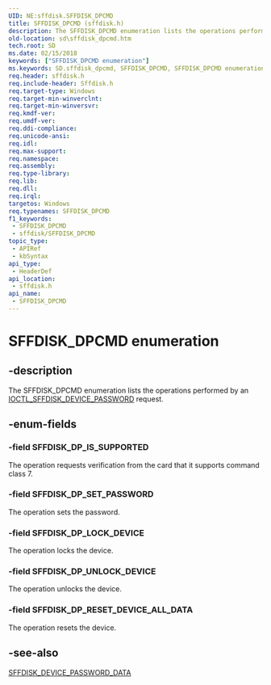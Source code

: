 ```yaml
---
UID: NE:sffdisk.SFFDISK_DPCMD
title: SFFDISK_DPCMD (sffdisk.h)
description: The SFFDISK_DPCMD enumeration lists the operations performed by an IOCTL_SFFDISK_DEVICE_PASSWORD request.
old-location: sd\sffdisk_dpcmd.htm
tech.root: SD
ms.date: 02/15/2018
keywords: ["SFFDISK_DPCMD enumeration"]
ms.keywords: SD.sffdisk_dpcmd, SFFDISK_DPCMD, SFFDISK_DPCMD enumeration [Buses], SFFDISK_DP_IS_SUPPORTED, SFFDISK_DP_LOCK_DEVICE, SFFDISK_DP_RESET_DEVICE_ALL_DATA, SFFDISK_DP_SET_PASSWORD, SFFDISK_DP_UNLOCK_DEVICE, sd-structs_794e7b1e-49e0-4385-ab34-235f00e1a7b2.xml, sffdisk/SFFDISK_DPCMD, sffdisk/SFFDISK_DP_IS_SUPPORTED, sffdisk/SFFDISK_DP_LOCK_DEVICE, sffdisk/SFFDISK_DP_RESET_DEVICE_ALL_DATA, sffdisk/SFFDISK_DP_SET_PASSWORD, sffdisk/SFFDISK_DP_UNLOCK_DEVICE
req.header: sffdisk.h
req.include-header: Sffdisk.h
req.target-type: Windows
req.target-min-winverclnt: 
req.target-min-winversvr: 
req.kmdf-ver: 
req.umdf-ver: 
req.ddi-compliance: 
req.unicode-ansi: 
req.idl: 
req.max-support: 
req.namespace: 
req.assembly: 
req.type-library: 
req.lib: 
req.dll: 
req.irql: 
targetos: Windows
req.typenames: SFFDISK_DPCMD
f1_keywords:
 - SFFDISK_DPCMD
 - sffdisk/SFFDISK_DPCMD
topic_type:
 - APIRef
 - kbSyntax
api_type:
 - HeaderDef
api_location:
 - sffdisk.h
api_name:
 - SFFDISK_DPCMD
---
```


# SFFDISK_DPCMD enumeration


## -description

The SFFDISK_DPCMD enumeration lists the operations performed by an <a href="/windows-hardware/drivers/ddi/sffdisk/ni-sffdisk-ioctl_sffdisk_device_password">IOCTL_SFFDISK_DEVICE_PASSWORD</a> request.

## -enum-fields

### -field SFFDISK_DP_IS_SUPPORTED

The operation requests verification from the card that it supports command class 7.

### -field SFFDISK_DP_SET_PASSWORD

The operation sets the password.

### -field SFFDISK_DP_LOCK_DEVICE

The operation locks the device.

### -field SFFDISK_DP_UNLOCK_DEVICE

The operation unlocks the device.

### -field SFFDISK_DP_RESET_DEVICE_ALL_DATA

The operation resets the device.

## -see-also

<a href="/previous-versions/windows/hardware/drivers/ff538136(v=vs.85)">SFFDISK_DEVICE_PASSWORD_DATA</a>

